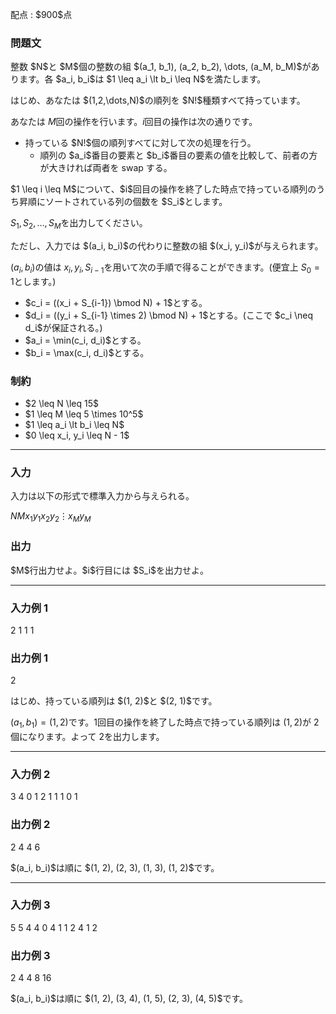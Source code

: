 
<div>

<span>

<span>

<p>
配点 : $900$点
</p>

<div>

<section>

### **問題文**

<p>
整数 $N$と $M$個の整数の組 $(a_1, b_1), (a_2, b_2), \dots, (a_M, b_M)$があります。各 $a_i, b_i$は $1 \leq a_i \lt b_i \leq N$を満たします。
</p>

<p>
はじめ、あなたは $(1,2,\dots,N)$の順列を $N!$種類すべて持っています。

あなたは $M$回の操作を行います。$i$回目の操作は次の通りです。
</p>

<ul>

<li>
持っている $N!$個の順列すべてに対して次の処理を行う。
<ul>

<li>
順列の $a_i$番目の要素と $b_i$番目の要素の値を比較して、前者の方が大きければ両者を swap する。
</li>

</ul>

</li>

</ul>

<p>
$1 \leq i \leq M$について、$i$回目の操作を終了した時点で持っている順列のうち昇順にソートされている列の個数を $S_i$とします。

$S_1, S_2, \dots, S_M$を出力してください。
</p>

<p>
ただし、入力では $(a_i, b_i)$の代わりに整数の組 $(x_i, y_i)$が与えられます。

$(a_i, b_i)$の値は $x_i, y_i, S_{i-1}$を用いて次の手順で得ることができます。(便宜上 $S_0 = 1$とします。)
</p>

<ul>

<li>
$c_i = ((x_i + S_{i-1}) \bmod N) + 1$とする。
</li>

<li>
$d_i = ((y_i + S_{i-1} \times 2) \bmod N) + 1$とする。(ここで $c_i \neq d_i$が保証される。)
</li>

<li>
$a_i = \min(c_i, d_i)$とする。
</li>

<li>
$b_i = \max(c_i, d_i)$とする。
</li>

</ul>

</section>

</div>

<div>

<section>

### **制約**

<ul>

<li>
$2 \leq N \leq 15$
</li>

<li>
$1 \leq M \leq 5 \times 10^5$
</li>

<li>
$1 \leq a_i \lt b_i \leq N$
</li>

<li>
$0 \leq x_i, y_i \leq N - 1$
</li>

</ul>

</section>

</div>

---

<div>

<div>

<section>

### **入力**

<p>
入力は以下の形式で標準入力から与えられる。
</p>

<div>

$N$$M$$x_1$$y_1$$x_2$$y_2$$\vdots$$x_M$$y_M$
</div>

</section>

</div>

<div>

<section>

### **出力**

<p>
$M$行出力せよ。$i$行目には $S_i$を出力せよ。
</p>

</section>

</div>

</div>

---

<div>

<section>

### **入力例 1**

<div>

2 1
1 1

</div>

</section>

</div>

<div>

<section>

### **出力例 1**

<div>

2

</div>

<p>
はじめ、持っている順列は $(1, 2)$と $(2, 1)$です。

$(a_1, b_1) = (1, 2)$です。$1$回目の操作を終了した時点で持っている順列は $(1, 2)$が $2$個になります。よって $2$を出力します。
</p>

</section>

</div>

---

<div>

<section>

### **入力例 2**

<div>

3 4
0 1
2 1
1 1
0 1

</div>

</section>

</div>

<div>

<section>

### **出力例 2**

<div>

2
4
4
6

</div>

<p>
$(a_i, b_i)$は順に $(1, 2), (2, 3), (1, 3), (1, 2)$です。
</p>

</section>

</div>

---

<div>

<section>

### **入力例 3**

<div>

5 5
4 4
0 4
1 1
2 4
1 2

</div>

</section>

</div>

<div>

<section>

### **出力例 3**

<div>

2
4
4
8
16

</div>

<p>
$(a_i, b_i)$は順に $(1, 2), (3, 4), (1, 5), (2, 3), (4, 5)$です。
</p>

</section>

</div>

</span>

</span>

</div>
